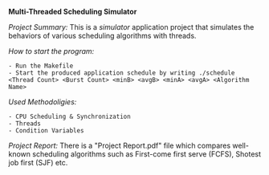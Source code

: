 **Multi-Threaded Scheduling Simulator**

*Project Summary:*
This is a *simulator* application project that simulates the behaviors of various scheduling algorithms with threads.


*How to start the program:*

	- Run the Makefile
	- Start the produced application schedule by writing ./schedule <Thread Count> <Burst Count> <minB> <avgB> <minA> <avgA> <Algorithm Name>


*Used Methodoligies:*

	- CPU Scheduling & Synchronization
	- Threads
    - Condition Variables



*Project Report:*
There is a "Project Report.pdf" file which compares well-known scheduling algorithms such as First-come first serve (FCFS), Shotest job first (SJF) etc.